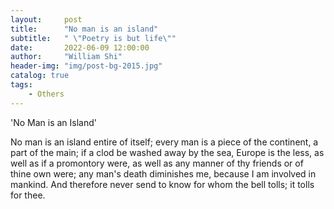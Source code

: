 ```yaml
---
layout:     post
title:      "No man is an island"
subtitle:   " \"Poetry is but life\""
date:       2022-06-09 12:00:00
author:     "William Shi"
header-img: "img/post-bg-2015.jpg"
catalog: true
tags:
    - Others
---
```

'No Man is an Island'

No man is an island entire of itself; every man 
is a piece of the continent, a part of the main; 
if a clod be washed away by the sea, Europe 
is the less, as well as if a promontory were, as 
well as any manner of thy friends or of thine 
own were; any man's death diminishes me, 
because I am involved in mankind. 
And therefore never send to know for whom 
the bell tolls; it tolls for thee. 

